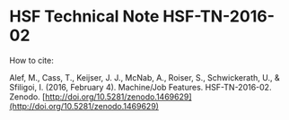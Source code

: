 # HSF Technical Note HSF-TN-2016-02

How to cite:

Alef, M., Cass, T., Keijser, J. J., McNab, A., Roiser, S., Schwickerath, U., & Sfiligoi, I. (2016, February 4). Machine/Job Features. HSF-TN-2016-02.
Zenodo. [http://doi.org/10.5281/zenodo.1469629](http://doi.org/10.5281/zenodo.1469629)
